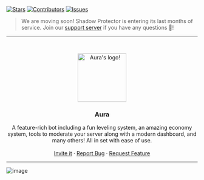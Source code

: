 [![Stars][stars-shield]][stars-url]
[![Contributors][contributors-shield]][contributors-url]
[![Issues][issues-shield]][issues-url]

> We are moving soon! Shadow Protector is entering its last months of service. Join our [support server](https://discord.gg/BdVdkBK) if you have any questions 🧐!

___

<br />
<p align="center">
  <a href="https://github.com/tougrel/shady">
    <img src="https://i.imgur.com/yTjJJBU.png" alt="Aura's logo!" width="128" height="128">
  </a>

  <h3 align="center">Aura</h3>

  <p align="center">
    A feature-rich bot including a fun leveling system, an amazing economy system, tools to moderate your server along with a modern dashboard, and many others! All in set with ease of use.
    <br />
    <br />
    <a href="https://discord.com/api/oauth2/authorize?client_id=908188638167302194&redirect_uri=https%3A%2F%2Fprotector.shadowct.eu&scope=applications.commands">Invite it</a>
    ·
    <a href="https://github.com/tougrel/shady/issues">Report Bug</a>
    ·
    <a href="https://github.com/tougrel/shady/issues">Request Feature</a>
  </p>
</p>

___

![image](https://i.imgur.com/XDynjn6.png)


[contributors-shield]: https://img.shields.io/github/contributors/tougrel/shady.svg?style=for-the-badge
[contributors-url]: https://github.com/tougrel/shady/graphs/contributors

[stars-shield]: https://img.shields.io/github/stars/tougrel/shady.svg?style=for-the-badge
[stars-url]: https://img.shields.io/github/stars/tougrel/shady?color=fff159&label=Stars&style=for-the-badge&logo=github

[issues-shield]: https://img.shields.io/github/issues/tougrel/shady.svg?style=for-the-badge
[issues-url]: https://img.shields.io/github/issues/tougrel/shady.svg?style=for-the-badge
